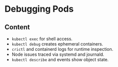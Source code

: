 # Debugging Pods

## Content

- `kubectl exec` for shell access.
- `kubectl debug` creates ephemeral containers.
- `crictl` and containerd logs for runtime inspection.
- Node issues traced via systemd and journald.
- `kubectl describe` and events show object state.
